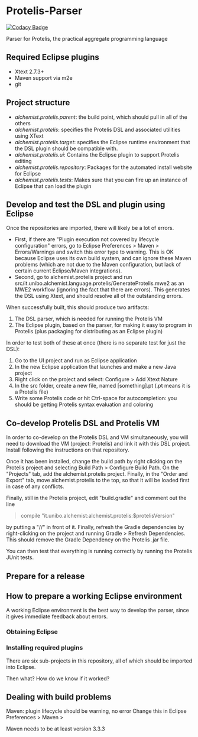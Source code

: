# Protelis-Parser

[![Codacy Badge](https://api.codacy.com/project/badge/Grade/b27fc7ed29a944e1a17b148e58435d86)](https://app.codacy.com/manual/danilo-pianini/Protelis-Parser?utm_source=github.com&utm_medium=referral&utm_content=Protelis/Protelis-Parser&utm_campaign=Badge_Grade_Dashboard)

Parser for Protelis, the practical aggregate programming language

## Required Eclipse plugins

* Xtext 2.7.3+
* Maven support via m2e
* git

## Project structure

* *alchemist.protelis.parent*:
  the build point, which should pull in all of the others
* *alchemist.protelis*:
  specifies the Protelis DSL and associated utilities using XText
* *alchemist.protelis.target*:
  specifies the Eclipse runtime environment that the DSL plugin should
  be compatible with.
* *alchemist.protelis.ui*:
  Contains the Eclipse plugin to support Protelis editing
* *alchemist.protelis.repository*:
  Packages for the automated install website for Eclipse
* *alchemist.protelis.tests*:
  Makes sure that you can fire up an instance of Eclipse that can
  load the plugin

## Develop and test the DSL and plugin using Eclipse

Once the repositories are imported, there will likely be a lot of errors.

* First, if there are "Plugin execution not covered by lifecycle configuration" errors, go to Eclipse Preferences > Maven > Errors/Warnings and switch this error type to warning.  This is OK because Eclipse uses its own build system, and can ignore these Maven problems (which are not due to the Maven configuration, but lack of certain current Eclipse/Maven integrations).
* Second, go to alchemist.protelis project and run src/it.unibo.alchemist.language.protelis/GenerateProtelis.mwe2 as an MWE2 workflow (ignoring the fact that there are errors).  This generates the DSL using Xtext, and should resolve all of the outstanding errors.

When successfully built, this should produce two artifacts:

1. The DSL parser, which is needed for running the Protelis VM
2. The Eclipse plugin, based on the parser, for making it easy to program in Protelis (plus packaging for distributing as an Eclipse plugin)

In order to test both of these at once (there is no separate test for just the DSL):

1. Go to the UI project and run as Eclipse application
2. In the new Eclipse application that launches and make a new Java project
3. Right click on the project and select: Configure > Add Xtext Nature
4. In the src folder, create a new file, named [something].pt (.pt means it is a Protelis file)
5. Write some Protelis code or hit Ctrl-space for autocompletion: you should be getting Protelis syntax evaluation and coloring

## Co-develop Protelis DSL and Protelis VM

In order to co-develop on the Protelis DSL and VM simultaneously, you will need to download the VM (project: Protelis) and link it with this DSL project.  Install following the instructions on that repository.

Once it has been installed, change the build path by right clicking on the Protelis project and selecting Build Path > Configure Build Path.  On the "Projects" tab, add the alchemist.protelis project.  Finally, in the "Order and Export" tab, move alchemist.protelis to the top, so that it will be loaded first in case of any conflicts.

Finally, still in the Protelis project, edit "build.gradle" and comment out the line
> compile "it.unibo.alchemist:alchemist.protelis:$protelisVersion"

by putting a "//" in front of it.  Finally, refresh the Gradle dependencies by right-clicking on the project and running Gradle > Refresh Dependencies.  This should remove the Gradle Dependency on the Protelis .jar file.

You can then test that everything is running correctly by running the Protelis JUnit tests.

## Prepare for a release

## How to prepare a working Eclipse environment

A working Eclipse environment is the best way to develop the parser, since it gives immediate feedback about errors.

### Obtaining Eclipse

### Installing required plugins

There are six sub-projects in this repository, all of which should be
imported into Eclipse.

Then what?
How do we know if it worked?

## Dealing with build problems
Maven: plugin lifecycle should be warning, no error
  Change this in Eclipse Preferences > Maven >

Maven needs to be at least version 3.3.3
